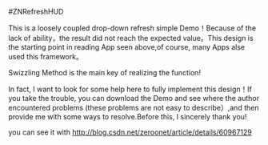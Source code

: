 #ZNRefreshHUD

This is a loosely coupled drop-down refresh simple Demo！Because of the lack of ability，the result did not reach the expected value。This design is the starting point in reading App seen above,of course, many Apps alse used this framework。

Swizzling Method is the main key of realizing the function!

In fact, I want to look for some help here to fully implement this design！If you take the trouble, you can download the Demo and see where the author encountered problems (these problems are not easy to describe）,and then provide me with some ways to resolve.Before this, I sincerely thank you! 

you can see it with http://blog.csdn.net/zeroonet/article/details/60967129

